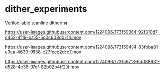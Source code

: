 # dither_experiments

Verilog-able scanline dithering



https://user-images.githubusercontent.com/1224096/173159364-92f310d7-c452-4f19-ba55-5c0c608d0814.mov



https://user-images.githubusercontent.com/1224096/173159494-83fbba81-e3ca-4630-9838-c27fecc2dcc7.mov



https://user-images.githubusercontent.com/1224096/173159713-6d088631-d528-4e36-97ef-82b02b4ff20f.mov

